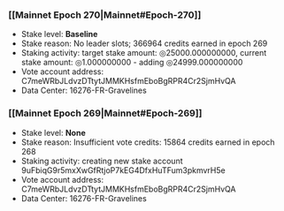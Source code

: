 ### [[Mainnet Epoch 270|Mainnet#Epoch-270]]
* Stake level: **Baseline**
* Stake reason: No leader slots; 366964 credits earned in epoch 269
* Staking activity: target stake amount: ◎25000.000000000, current stake amount: ◎1.000000000 - adding ◎24999.000000000
* Vote account address: C7meWRbJLdvzDTtytJMMKHsfmEboBgRPR4Cr2SjmHvQA
* Data Center: 16276-FR-Gravelines
### [[Mainnet Epoch 269|Mainnet#Epoch-269]]
* Stake level: **None**
* Stake reason: Insufficient vote credits: 15864 credits earned in epoch 268
* Staking activity: creating new stake account 9uFbiqG9r5mxXwGfRtjoP7kEG4DfxHuTFum3pkmvrH5e
* Vote account address: C7meWRbJLdvzDTtytJMMKHsfmEboBgRPR4Cr2SjmHvQA
* Data Center: 16276-FR-Gravelines